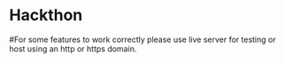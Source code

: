 # Hackthon

#For some features to work correctly please use live server for testing or host using an http or https domain.
